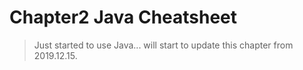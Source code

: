 # Chapter2 Java Cheatsheet

> Just started to use Java... will start to update this chapter from 2019.12.15.





